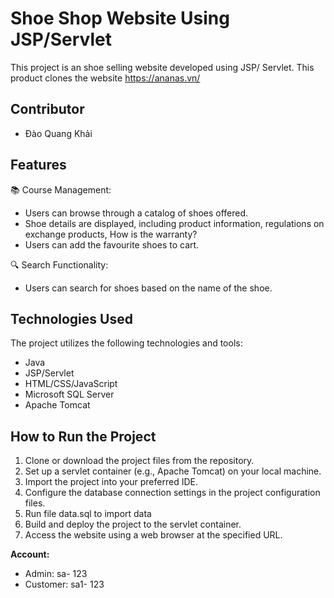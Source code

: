 # Shoe Shop Website Using JSP/Servlet

This project is an shoe selling website developed using JSP/ Servlet. This product clones the website https://ananas.vn/


## Contributor
- Đào Quang Khải
## Features

📚 Course Management:
- Users can browse through a catalog of shoes offered.
- Shoe details are displayed, including product information, regulations on exchange products, How is the warranty?
- Users can add the favourite shoes to cart.

🔍 Search Functionality:
- Users can search for shoes based on the name of the shoe.

## Technologies Used

The project utilizes the following technologies and tools:

- Java
- JSP/Servlet
- HTML/CSS/JavaScript
- Microsoft SQL Server
- Apache Tomcat
## How to Run the Project

1. Clone or download the project files from the repository.
2. Set up a servlet container (e.g., Apache Tomcat) on your local machine.
3. Import the project into your preferred IDE.
4. Configure the database connection settings in the project configuration files.
5. Run file data.sql to import data
6. Build and deploy the project to the servlet container.
6. Access the website using a web browser at the specified URL.

<b>Account:</b>
- Admin: sa- 123
- Customer: sa1- 123

